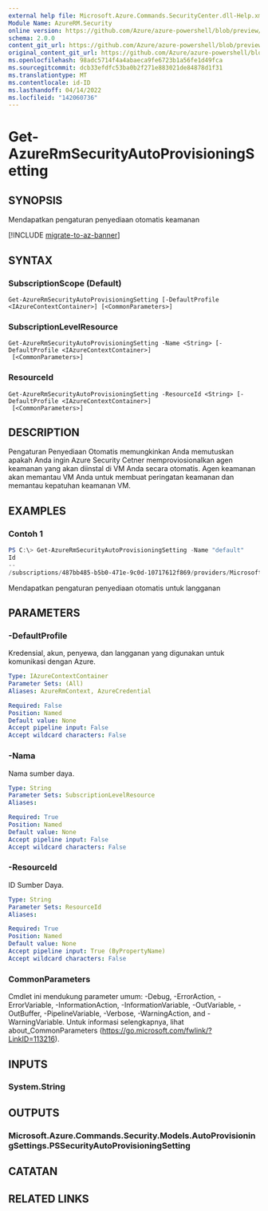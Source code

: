 ```yaml
---
external help file: Microsoft.Azure.Commands.SecurityCenter.dll-Help.xml
Module Name: AzureRM.Security
online version: https://github.com/Azure/azure-powershell/blob/preview/src/ResourceManager/Security/Commands.Security/help/Get-AzureRmSecurityAutoProvisioningSetting.md
schema: 2.0.0
content_git_url: https://github.com/Azure/azure-powershell/blob/preview/src/ResourceManager/Security/Commands.Security/help/Get-AzureRmSecurityAutoProvisioningSetting.md
original_content_git_url: https://github.com/Azure/azure-powershell/blob/preview/src/ResourceManager/Security/Commands.Security/help/Get-AzureRmSecurityAutoProvisioningSetting.md
ms.openlocfilehash: 98adc5714f4a4abaeca9fe6723b1a56fe1d49fca
ms.sourcegitcommit: dcb33efdfc53ba0b2f271e883021de84878d1f31
ms.translationtype: MT
ms.contentlocale: id-ID
ms.lasthandoff: 04/14/2022
ms.locfileid: "142060736"
---
```

# Get-AzureRmSecurityAutoProvisioningSetting

## SYNOPSIS
Mendapatkan pengaturan penyediaan otomatis keamanan

[!INCLUDE [migrate-to-az-banner](../../includes/migrate-to-az-banner.md)]

## SYNTAX

### SubscriptionScope (Default)
```
Get-AzureRmSecurityAutoProvisioningSetting [-DefaultProfile <IAzureContextContainer>] [<CommonParameters>]
```

### SubscriptionLevelResource
```
Get-AzureRmSecurityAutoProvisioningSetting -Name <String> [-DefaultProfile <IAzureContextContainer>]
 [<CommonParameters>]
```

### ResourceId
```
Get-AzureRmSecurityAutoProvisioningSetting -ResourceId <String> [-DefaultProfile <IAzureContextContainer>]
 [<CommonParameters>]
```

## DESCRIPTION
Pengaturan Penyediaan Otomatis memungkinkan Anda memutuskan apakah Anda ingin Azure Security Cetner memproviosionalkan agen keamanan yang akan diinstal di VM Anda secara otomatis.
Agen keamanan akan memantau VM Anda untuk membuat peringatan keamanan dan memantau kepatuhan keamanan VM.

## EXAMPLES

### Contoh 1
```powershell
PS C:\> Get-AzureRmSecurityAutoProvisioningSetting -Name "default"
Id                                                                                                                Name    AutoProvision
--                                                                                                                ----    -------------
/subscriptions/487bb485-b5b0-471e-9c0d-10717612f869/providers/Microsoft.Security/autoProvisioningSettings/default default On
```

Mendapatkan pengaturan penyediaan otomatis untuk langganan

## PARAMETERS

### -DefaultProfile
Kredensial, akun, penyewa, dan langganan yang digunakan untuk komunikasi dengan Azure.

```yaml
Type: IAzureContextContainer
Parameter Sets: (All)
Aliases: AzureRmContext, AzureCredential

Required: False
Position: Named
Default value: None
Accept pipeline input: False
Accept wildcard characters: False
```

### -Nama
Nama sumber daya.

```yaml
Type: String
Parameter Sets: SubscriptionLevelResource
Aliases:

Required: True
Position: Named
Default value: None
Accept pipeline input: False
Accept wildcard characters: False
```

### -ResourceId
ID Sumber Daya.

```yaml
Type: String
Parameter Sets: ResourceId
Aliases:

Required: True
Position: Named
Default value: None
Accept pipeline input: True (ByPropertyName)
Accept wildcard characters: False
```

### CommonParameters
Cmdlet ini mendukung parameter umum: -Debug, -ErrorAction, -ErrorVariable, -InformationAction, -InformationVariable, -OutVariable, -OutBuffer, -PipelineVariable, -Verbose, -WarningAction, and -WarningVariable. Untuk informasi selengkapnya, lihat about_CommonParameters (https://go.microsoft.com/fwlink/?LinkID=113216).

## INPUTS

### System.String

## OUTPUTS

### Microsoft.Azure.Commands.Security.Models.AutoProvisioningSettings.PSSecurityAutoProvisioningSetting

## CATATAN

## RELATED LINKS
